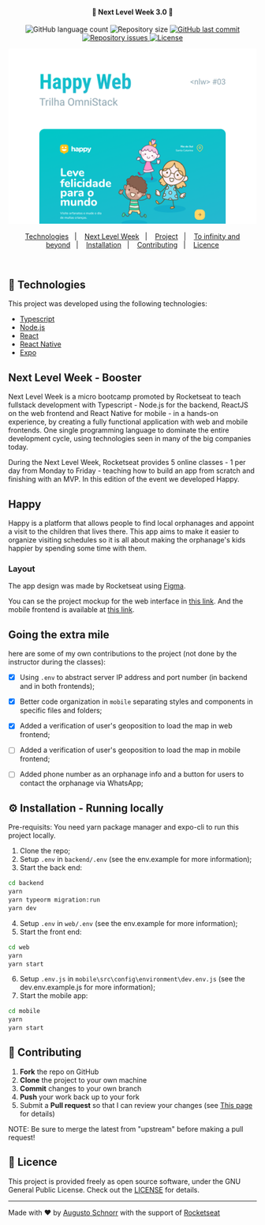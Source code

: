 <h4 align="center">
  🚀 Next Level Week 3.0 🚀
</h4>
<p align="center">
  <img alt="GitHub language count" src="https://img.shields.io/github/languages/count/Alcsaw/next-level-week-3">

  <img alt="Repository size" src="https://img.shields.io/github/repo-size/Alcsaw/next-level-week-3">

  <a href="https://github.com/Alcsaw/next-level-week-3/commits/master">
    <img alt="GitHub last commit" src="https://img.shields.io/github/last-commit/Alcsaw/next-level-week-3">
  </a>

  <a href="https://github.com/Alcsaw/next-level-week-3/issues">
    <img alt="Repository issues" src="https://img.shields.io/github/issues/Alcsaw/next-level-week-3">
  </a>

  <a href="https://github.com/Alcsaw/next-level-week-3/blob/master/LICENSE">
    <img alt="License" src="https://img.shields.io/badge/license-GNU3-brightgreen">
  </a>

</p>

![Cover](/readme-images/cover.png)

<p align="center">
  <a href="#rocket-technologies">Technologies</a>&nbsp;&nbsp;&nbsp;|&nbsp;&nbsp;&nbsp;
  <a href="#next-level-week---booster">Next Level Week</a>&nbsp;&nbsp;&nbsp;|&nbsp;&nbsp;&nbsp;
  <a href="#happy">Project</a>&nbsp;&nbsp;&nbsp;|&nbsp;&nbsp;&nbsp;
  <a href="#to-infinity-and-beyound">To infinity and beyond</a>&nbsp;&nbsp;&nbsp;|&nbsp;&nbsp;&nbsp;
  <a href="#%EF%B8%8F-installation---running-locally">Installation</a>&nbsp;&nbsp;&nbsp;|&nbsp;&nbsp;&nbsp;
  <a href="#-contributing">Contributing</a>&nbsp;&nbsp;&nbsp;|&nbsp;&nbsp;&nbsp;
  <a href="#memo-licence">Licence</a>
</p>

<br>

## :rocket: Technologies

This project was developed using the following technologies:

- [Typescript](https://www.typescriptlang.org/)
- [Node.js](https://nodejs.org/en/)
- [React](https://reactjs.org)
- [React Native](https://reactnative.dev/)
- [Expo](https://expo.io/)

## Next Level Week - Booster

Next Level Week is a micro bootcamp promoted by Rocketseat to teach fullstack development with Typescript - Node.js for the backend, ReactJS on the web frontend and React Native for mobile - in a hands-on experience, by creating a fully functional application with web and mobile frontends. One single programming language to dominate the entire development cycle, using technologies seen in many of the big companies today.


During the Next Level Week, Rocketseat provides 5 online classes - 1 per day from Monday to Friday - teaching how to build an app from scratch and finishing with an MVP. In this edition of the event we developed Happy.

## Happy

Happy is a platform that allows people to find local orphanages and appoint a visit to the children that lives there.
This app aims to make it easier to organize visiting schedules so it is all about making the orphanage's kids happier by spending some time with them.


### Layout

The app design was made by Rocketseat using [Figma](https://figma.com).

You can se the project mockup for the web interface in [this link](https://www.figma.com/file/mDEbnoojksG4w8sOxmudh3/Happy-Web?node-id=0%3A1).
And the mobile frontend is available at [this link](https://www.figma.com/file/X27FfVxAgy9f5IFa7ONlph/Happy-Mobile?node-id=0%3A1).


## Going the extra mile

here are some of my own contributions to the project (not done by the instructor during the classes):

- [x] Using `.env` to abstract server IP address and port number (in backend and in both frontends);
- [x] Better code organization in `mobile` separating styles and components in specific files and folders;
- [x] Added a verification of user's geoposition to load the map in web frontend;
- [ ] Added a verification of user's geoposition to load the map in mobile frontend;
- [ ] Added phone number as an orphanage info and a button for users to contact the orphanage via WhatsApp;


## ⚙️ Installation - Running locally

Pre-requisits:
You need yarn package manager and expo-cli to run this project locally.

1. Clone the repo;
2. Setup `.env` in `backend/.env` (see the env.example for more information);
3. Start the back end:
  ```bash
  cd backend
  yarn
  yarn typeorm migration:run
  yarn dev
  ```
4. Setup `.env` in `web/.env` (see the env.example for more information);
5. Start the front end:
  ```bash
  cd web
  yarn
  yarn start
  ```
6. Setup `.env.js` in `mobile\src\config\environment\dev.env.js` (see the dev.env.example.js for more information);
7. Start the mobile app:
  ```bash
  cd mobile
  yarn
  yarn start
  ```


## 🤔 Contributing

 1. **Fork** the repo on GitHub
 2. **Clone** the project to your own machine
 3. **Commit** changes to your own branch
 4. **Push** your work back up to your fork
 5. Submit a **Pull request** so that I can review your changes (see [This page](https://help.github.com/pt/github/collaborating-with-issues-and-pull-requests/creating-a-pull-request) for details)

NOTE: Be sure to merge the latest from "upstream" before making a pull request!

## :memo: Licence

This project is provided freely as open source software, under the GNU General Public
License. Check out the [LICENSE](LICENSE) for details.

---

Made with ♥ by [Augusto Schnorr](https://www.linkedin.com/in/alcsaw/) with the support of [Rocketseat](rocketseat.com.br)
